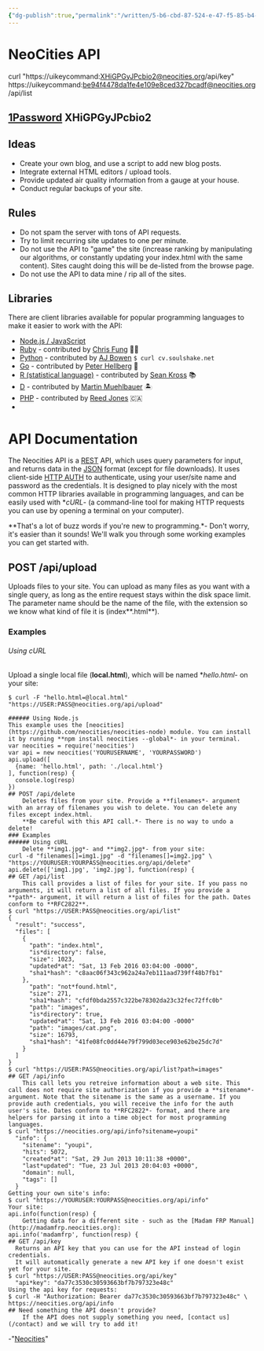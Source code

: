 ```yaml
---
{"dg-publish":true,"permalink":"/written/5-b6-cbd-87-524-e-47-f5-85-b4-b2-da-6353-c9-ef/","dgHomeLink":true,"dgPassFrontmatter":false}
---
```


# NeoCities API

curl "https://uikeycommand:XHiGPGyJPcbio2@neocities.org/api/key"
https://uikeycommand:be94f4478da1fe4e109e8ced327bcadf@neocities.org/api/list

[1Password](https://start.1password.com/open/i?a=AEYFTSDVBBBPNHZ2KTQX2C4C6Q&v=daqqokgf4k4crmcwzbwcxooceu&i=fs5ysyfpneqlrsimttsy4cq5ba&h=my.1password.com)
XHiGPGyJPcbio2
---

## Ideas

  - Create your own blog, and use a script to add new blog posts.
  - Integrate external HTML editors / upload tools.
  - Provide updated air quality information from a gauge at your house.
  - Conduct regular backups of your site.

## Rules
  - Do not spam the server with tons of API requests.
  - Try to limit recurring site updates to one per minute.
  - Do not use the API to "game" the site (increase ranking by manipulating our algorithms, or constantly updating your index.html with the same content). Sites caught doing this will be de-listed from the browse page.
  - Do not use the API to data mine / rip all of the sites.

## Libraries
There are client libraries available for popular programming languages to make it easier to work with the API: 
  - [Node.js / JavaScript](https://github.com/neocities/neocities-node)
  - [Ruby](https://github.com/aergonaut/neocitizen) \- contributed by [Chris Fung](https://twitter.com/aergonaut) 👨‍💻
  - [Python](https://github.com/neocities/python-neocities) \- contributed by [AJ Bowen](https://github.com/soulshake) `$ curl cv.soulshake.net`
  - [Go](https://github.com/peterhellberg/neocities) \- contributed by [Peter Hellberg](https://twitter.com/peterhellberg) 🧗
  - [R (statistical language)](https://github.com/seankross/neocities) \- contributed by [Sean Kross](https://twitter.com/seankross) 📚
  - [D](https://github.com/kambrium/neocitiesd) \- contributed by [Martin Muehlbauer](http://martinmuehlbauer.com) 🏝️
  - [PHP](https://github.com/reed-jones/Neocities-php) \- contributed by [Reed Jones](https://www.reedjones.com) 🇨🇦
  - 

# API Documentation

The Neocities API is a [REST](http://en.wikipedia.org/wiki/Representational*state*transfer) API, which uses query parameters for input, and returns data in the [JSON](http://en.wikipedia.org/wiki/JSON) format (except for file downloads). It uses client-side [HTTP AUTH](http://en.wikipedia.org/wiki/Basic*access*authentication) to authenticate, using your user/site name and password as the credentials. It is designed to play nicely with the most common HTTP libraries available in programming languages, and can be easily used with **cURL*- (a command-line tool for making HTTP requests you can use by opening a terminal on your computer). 

**That's a lot of buzz words if you're new to programming.*- Don't worry, it's easier than it sounds! We'll walk you through some working examples you can get started with. 

## POST /api/upload
Uploads files to your site. You can upload as many files as you want with a single query, as long as the entire request stays within the disk space limit. The parameter name should be the name of the file, with the extension so we know what kind of file it is (index**.html**). 

### Examples

###### Using cURL

Upload a single local file (**local.html**), which will be named **hello.html*- on your site:
    
    $ curl -F "hello.html=@local.html" "https://USER:PASS@neocities.org/api/upload"
      
    ###### Using Node.js
    This example uses the [neocities](https://github.com/neocities/neocities-node) module. You can install it by running **npm install neocities --global*- in your terminal.
    var neocities = require('neocities')
    var api = new neocities('YOURUSERNAME', 'YOURPASSWORD')
    api.upload([
      {name: 'hello.html', path: './local.html'}
    ], function(resp) {
      console.log(resp)
    })
    ## POST /api/delete
        Deletes files from your site. Provide a **filenames*- argument with an array of filenames you wish to delete. You can delete any files except index.html.
        **Be careful with this API call.*- There is no way to undo a delete!
    ### Examples
    ###### Using cURL
        Delete **img1.jpg*- and **img2.jpg*- from your site:
    curl -d "filenames[]=img1.jpg" -d "filenames[]=img2.jpg" \  
    "https://YOURUSER:YOURPASS@neocities.org/api/delete"
    api.delete(['img1.jpg', 'img2.jpg'], function(resp) {
    ## GET /api/list
        This call provides a list of files for your site. If you pass no arguments, it will return a list of all files. If you provide a **path*- argument, it will return a list of files for the path. Dates conform to **RFC2822**.
    $ curl "https://USER:PASS@neocities.org/api/list"
    {
      "result": "success",
      "files": [
        {
          "path": "index.html",
          "is*directory": false,
          "size": 1023,
          "updated*at": "Sat, 13 Feb 2016 03:04:00 -0000",
          "sha1*hash": "c8aac06f343c962a24a7eb111aad739ff48b7fb1"
        },
          "path": "not*found.html",
          "size": 271,
          "sha1*hash": "cfdf0bda2557c322be78302da23c32fec72ffc0b"
          "path": "images",
          "is*directory": true,
          "updated*at": "Sat, 13 Feb 2016 03:04:00 -0000"
          "path": "images/cat.png",
          "size": 16793,
          "sha1*hash": "41fe08fc0dd44e79f799d03ece903e62be25dc7d"
        }
      ]
    }
    $ curl "https://USER:PASS@neocities.org/api/list?path=images"
    ## GET /api/info
        This call lets you retreive information about a web site. This call does not require site authorization if you provide a **sitename*- argument. Note that the sitename is the same as a username. If you provide auth credentials, you will receive the info for the auth user's site. Dates conform to **RFC2822*- format, and there are helpers for parsing it into a time object for most programming languages.
    $ curl "https://neocities.org/api/info?sitename=youpi"
      "info": {
        "sitename": "youpi",
        "hits": 5072,
        "created*at": "Sat, 29 Jun 2013 10:11:38 +0000",
        "last*updated": "Tue, 23 Jul 2013 20:04:03 +0000",
        "domain": null,
        "tags": []
      }
    Getting your own site's info:
    $ curl "https://YOURUSER:YOURPASS@neocities.org/api/info"
    Your site:
    api.info(function(resp) {
        Getting data for a different site - such as the [Madam FRP Manual](http://madamfrp.neocities.org):
    api.info('madamfrp', function(resp) {
    ## GET /api/key
      Returns an API key that you can use for the API instead of login credentials.
      It will automatically generate a new API key if one doesn't exist yet for your site.
    $ curl "https://USER:PASS@neocities.org/api/key"
      "api*key": "da77c3530c30593663bf7b797323e48c"
    Using the api key for requests:
    $ curl -H "Authorization: Bearer da77c3530c30593663bf7b797323e48c" \
    https://neocities.org/api/info
    ## Need something the API doesn't provide?
        If the API does not supply something you need, [contact us](/contact) and we will try to add it!
-"[Neocities](https://neocities.org/api)"